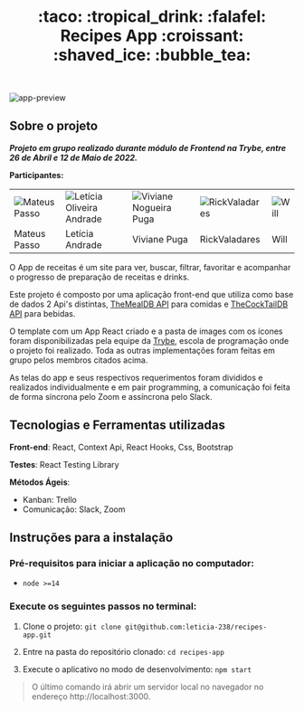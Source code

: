 <h1 align="center">
  :taco: :tropical_drink: :falafel: Recipes App :croissant: :shaved_ice: :bubble_tea:
</h1>

&emsp;

![app-preview](./app-preview.svg)

## Sobre o projeto

***Projeto em grupo realizado durante módulo de Frontend na Trybe, entre 26 de Abril e 12 de Maio de 2022.***

**Participantes:**

<table>
    <tr>
      <td><img src="https://github.com/MateusP21.png?size=80" alt="Mateus Passo"/></td>
      <td><img src="https://github.com/leticia-238.png?size=80" alt="Letícia Oliveira Andrade"/></td>
      <td><img src="https://github.com/vnpuga.png?size=80" alt="Viviane Nogueira Puga"/></td>
      <td><img src="https://github.com/RickValadares.png?size=80" alt="RickValadares"/></td>
      <td><img src="https://github.com/gomeswillderson.png?size=80" alt="Will"/></td>
    </tr>
    <tr>
      <td>Mateus Passo</td>
      <td>Letícia Andrade</td>
      <td>Viviane Puga</td>
      <td>RickValadares</td>
      <td>Will</td>
    </tr>
</table>

O App de receitas é um site para ver, buscar, filtrar, favoritar e acompanhar o progresso de preparação de receitas e drinks. 

Este projeto é composto por uma aplicação front-end que utiliza como base de dados 2 Api's distintas, [TheMealDB API](https://www.themealdb.com/) para comidas e [TheCockTailDB API](www.thecocktaildb.com/) para bebidas.

O template com um App React criado e a pasta de images com os ícones foram disponibilizadas pela equipe da [Trybe](https://www.betrybe.com/), escola de programação onde o projeto foi realizado. Toda as outras implementações foram feitas em grupo pelos membros citados acima.

As telas do app e seus respectivos requerimentos foram divididos e realizados individualmente e em pair programming, a comunicação foi feita de forma síncrona pelo Zoom e assíncrona pelo Slack.

## Tecnologias e Ferramentas utilizadas 

**Front-end**: React, Context Api, React Hooks, Css, Bootstrap

**Testes**: React Testing Library

**Métodos Ágeis**:

- Kanban: Trello
- Comunicação: Slack, Zoom

## Instruções para a instalação

### Pré-requisitos para iniciar a aplicação no computador:

- `node >=14`

### Execute os seguintes passos no terminal:

1. Clone o projeto: `git clone git@github.com:leticia-238/recipes-app.git`

2. Entre na pasta do repositório clonado: `cd recipes-app`

3. Execute o aplicativo no modo de desenvolvimento: `npm start` 

> O último comando irá abrir um servidor local no navegador no endereço http://localhost:3000.
